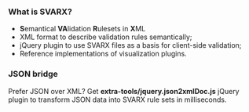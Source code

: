 ### What is SVARX? ###

  * **S**emantical **VA**lidation **R**ulesets in **X**ML
  * XML format to describe validation rules semantically;
  * jQuery plugin to use SVARX files as a basis for client-side validation;
  * Reference implementations of visualization plugins.

### JSON bridge ###

Prefer JSON over XML?
Get **extra-tools/jquery.json2xmlDoc.js** jQuery plugin to transform JSON data into SVARX rule sets in milliseconds.
